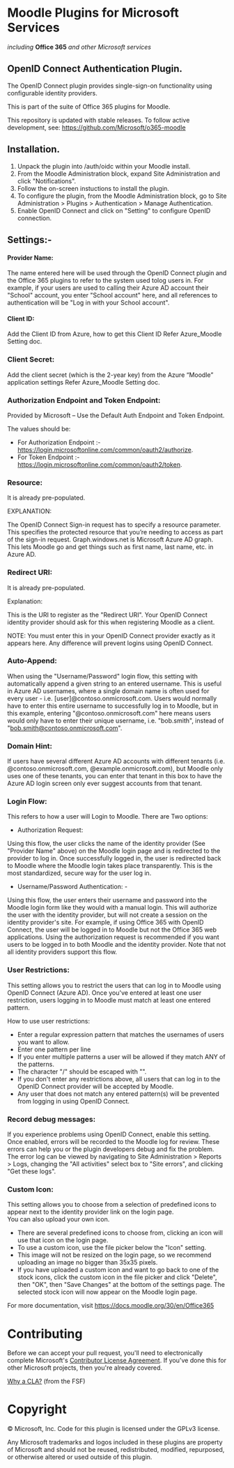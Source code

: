 # Moodle Plugins for Microsoft Services
*including* **Office 365** *and other Microsoft services*

## OpenID Connect Authentication Plugin.

The OpenID Connect plugin provides single-sign-on functionality using configurable identity providers.

This is part of the suite of Office 365 plugins for Moodle.

This repository is updated with stable releases. To follow active development, see: https://github.com/Microsoft/o365-moodle

## Installation.

1. Unpack the plugin into /auth/oidc within your Moodle install.
2. From the Moodle Administration block, expand Site Administration and click "Notifications".
3. Follow the on-screen instuctions to install the plugin.
4. To configure the plugin, from the Moodle Administration block, go to Site Administration > Plugins > Authentication > Manage Authentication.
5. Enable OpenID Connect and click on "Setting" to configure OpenID connection.

## Settings:-

#### Provider Name:

The name entered here will be used through the OpenID Connect plugin and the Office 365 plugins to refer to the system used tolog users in. For example, if your users are used to calling their Azure AD account their "School" account, you enter "School account" here, and all references to authentication will be "Log in with your School account".

#### Client ID:

Add the Client ID from Azure, how to get this Client ID Refer Azure_Moodle Setting doc.

### Client Secret:

Add the client secret (which is the 2-year key) from the Azure “Moodle” application settings Refer Azure_Moodle Setting doc.
      
### Authorization Endpoint and Token Endpoint: 

Provided by Microsoft – Use the Default Auth Endpoint and Token Endpoint. 

The values should be:

* For Authorization Endpoint :- https://login.microsoftonline.com/common/oauth2/authorize.
* For Token Endpoint :- https://login.microsoftonline.com/common/oauth2/token.

### Resource:

It is already pre-populated. 

EXPLANATION:

The OpenID Connect Sign-in request has to specify a resource parameter. This specifies the protected resource that you’re needing to access as part of the sign-in request. Graph.windows.net is Microsoft Azure AD graph. This lets Moodle go and get things such as first name, last name, etc. in Azure AD.

### Redirect URI:

It is already pre-populated.

Explanation: 

This is the URI to register as the "Redirect URI". Your OpenID Connect identity provider should ask for this when registering Moodle as a client. 

NOTE: You must enter this in your OpenID Connect provider exactly as it appears here. Any difference will prevent logins using OpenID Connect.	

### Auto-Append:

When using the "Username/Password" login flow, this setting with automatically append a given string to an entered username. This is useful in Azure AD usernames, where a single domain name is often used for every user - i.e. [user]@contoso.onmicrosoft.com. Users would normally have to enter this entire username to successfully log in to Moodle, but in this example, entering "@contoso.onmicrosoft.com" here means users would only have to enter their unique username, i.e. "bob.smith", instead of "bob.smith@contoso.onmicrosoft.com".

### Domain Hint:

If users have several different Azure AD accounts with different tenants (i.e. @contoso.onmicrosoft.com, @example.onmicrosoft.com), but Moodle only uses one of these tenants, you can enter that tenant in this box to have the Azure AD login screen only ever suggest accounts from that tenant.

### Login Flow:

This refers to how a user will Login to Moodle. There are Two options:

* Authorization Request:

Using this flow, the user clicks the name of the identity provider (See "Provider Name" above) on the Moodle login page and is redirected to the provider to log in. Once successfully logged in, the user is redirected back to Moodle where the Moodle login takes place transparently. This is the most standardized, secure way for the user log in.
    
* Username/Password Authentication: -
  
Using this flow, the user enters their username and password into the Moodle login form like they would with a manual login. This will authorize the user with the identity provider, but will not create a session on the identity provider's site. For example, if using Office 365 with OpenID Connect, the user will be logged in to Moodle but not the Office 365 web applications. Using the authorization request is recommended if you want users to be logged in to both Moodle and the identity provider. Note that not all identity providers support this flow.

### User Restrictions:

This setting allows you to restrict the users that can log in to Moodle using OpenID Connect (Azure AD). Once you've entered at least one user restriction, users logging in to Moodle must match at least one entered pattern.

How to use user restrictions:

* Enter a regular expression pattern that matches the usernames of users you want to allow.
* Enter one pattern per line
* If you enter multiple patterns a user will be allowed if they match ANY of the patterns.
* The character "/" should be escaped with "\".
* If you don't enter any restrictions above, all users that can log in to the OpenID Connect provider will be accepted by      Moodle.
* Any user that does not match any entered pattern(s) will be prevented from logging in using OpenID Connect.

### Record debug messages:

If you experience problems using OpenID Connect, enable this setting. Once enabled, errors will be recorded to the Moodle log for review. These errors can help you or the plugin developers debug and fix the problem. The error log can be viewed by navigating to Site Administration > Reports > Logs, changing the "All activities" select box to "Site errors", and clicking "Get these logs".
    
### Custom Icon:

This setting allows you to choose from a selection of predefined icons to appear next to the identity provider link on the login page.  
You can also upload your own icon.

* There are several predefined icons to choose from, clicking an icon will use that icon on the login page.
* To use a custom icon, use the file picker below the "Icon" setting.
* This image will not be resized on the login page, so we recommend uploading an image no bigger than 35x35 pixels.
* If you have uploaded a custom icon and want to go back to one of the stock icons, click the custom icon in the file picker and click   "Delete", then "OK", then "Save Changes" at the bottom of the settings page. The selected stock icon will now appear on the Moodle    login page.


For more documentation, visit https://docs.moodle.org/30/en/Office365

# Contributing

Before we can accept your pull request, you'll need to electronically complete Microsoft's [Contributor License Agreement](https://cla.microsoft.com/). If you've done this for other Microsoft projects, then you're already covered.

[Why a CLA?](https://www.gnu.org/licenses/why-assign.html) (from the FSF)

# Copyright

&copy; Microsoft, Inc.  Code for this plugin is licensed under the GPLv3 license.

Any Microsoft trademarks and logos included in these plugins are property of Microsoft and should not be reused, redistributed, modified, repurposed, or otherwise altered or used outside of this plugin.
